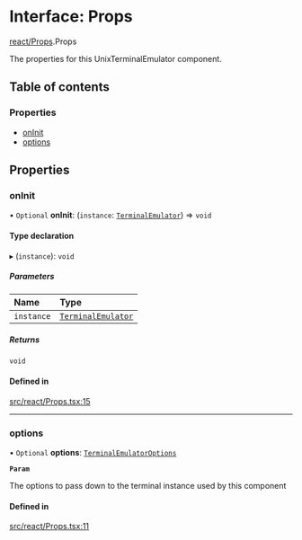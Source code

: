 # Interface: Props

[react/Props](../wiki/react.Props).Props

The properties for this UnixTerminalEmulator component.

## Table of contents

### Properties

- [onInit](../wiki/react.Props.Props#oninit)
- [options](../wiki/react.Props.Props#options)

## Properties

### onInit

• `Optional` **onInit**: (`instance`: [`TerminalEmulator`](../wiki/types.TerminalEmulator.TerminalEmulator)) => `void`

#### Type declaration

▸ (`instance`): `void`

##### Parameters

| Name | Type |
| :------ | :------ |
| `instance` | [`TerminalEmulator`](../wiki/types.TerminalEmulator.TerminalEmulator) |

##### Returns

`void`

#### Defined in

[src/react/Props.tsx:15](https://github.com/LucEnden/unix-terminal-emulator/blob/6aefb78/src/react/Props.tsx#L15)

___

### options

• `Optional` **options**: [`TerminalEmulatorOptions`](../wiki/types.TerminalEmulatorOptions.TerminalEmulatorOptions)

**`Param`**

The options to pass down to the terminal instance used by this component

#### Defined in

[src/react/Props.tsx:11](https://github.com/LucEnden/unix-terminal-emulator/blob/6aefb78/src/react/Props.tsx#L11)
